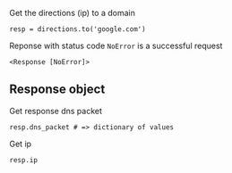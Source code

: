
Get the directions (ip) to a domain

    resp = directions.to('google.com')


Reponse with status code `NoError` is a successful request

    <Response [NoError]>

## Response object

Get response dns packet

    resp.dns_packet # => dictionary of values

Get ip

    resp.ip